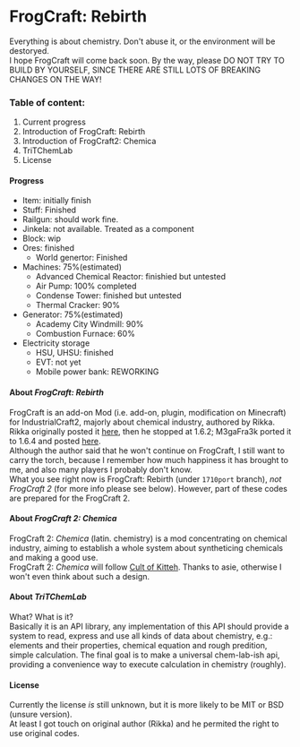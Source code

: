 # FrogCraft: Rebirth
Everything is about chemistry. Don't abuse it, or the environment will be destoryed.  
I hope FrogCraft will come back soon.
By the way, please DO NOT TRY TO BUILD BY YOURSELF, SINCE THERE ARE STILL LOTS OF BREAKING CHANGES ON THE WAY! 

### Table of content:  
 1. Current progress
 2. Introduction of FrogCraft: Rebirth
 3. Introduction of FrogCraft2: Chemica
 4. TriTChemLab
 5. License

#### Progress
* Item: initially finish
 * Stuff: Finished
 * Railgun: should work fine.
 * Jinkela: not available. Treated as a component
* Block: wip  
 * Ores: finished  
   * World genertor: Finished 
 * Machines: 75%(estimated)  
    * Advanced Chemical Reactor: finishied but untested  
    * Air Pump: 100% completed
    * Condense Tower: finished but untested  
    * Thermal Cracker: 90%
 * Generator: 75%(estimated)  
    * Academy City Windmill: 90%  
    * Combustion Furnace: 60%
 * Electricity storage  
    * HSU, UHSU: finished
    * EVT: not yet
    * Mobile power bank: REWORKING
 
#### About _FrogCraft: Rebirth_
FrogCraft is an add-on Mod (i.e. add-on, plugin, modification on Minecraft) for IndustrialCraft2, majorly about chemical industry, authored by Rikka. Rikka originally posted it [here][link_origin], then he stopped at 1.6.2; M3gaFra3k ported it to 1.6.4 and posted [here][link_164port].  
Although the author said that he won't continue on FrogCraft, I still want to carry the torch, because I remember how much happiness it has brought to me, and also many players I probably don't know.  
What you see right now is FrogCraft: Rebirth (under `1710port` branch), *not FrogCraft 2* (for more info please see below). However, part of these codes are prepared for the FrogCraft 2.  

#### About _FrogCraft 2: Chemica_
FrogCraft 2: *Chemica* (latin. chemistry) is a mod concentrating on chemical industry, aiming to establish a whole system about syntheticing chemicals and making a good use.  
FrogCraft 2: *Chemica* will follow [Cult of Kitteh](http://asie.pl/kitteh/). 
Thanks to asie, otherwise I won't even think about such a design.

#### About _TriTChemLab_
What? What is it?  
Basically it is an API library, any implementation of this API should provide a system to read, express and use all kinds of data about chemistry, e.g.: elements and their properties, chemical equation and rough predition, simple calculation. 
The final goal is to make a universal chem-lab-ish api, providing a convenience way to execute calculation in chemistry (roughly). 

#### License
Currently the license *is* still unknown, but it is more likely to be MIT or BSD (unsure version).  
At least I got touch on original author (Rikka) and he permited the right to use original codes.

[link_origin]: http://forum.industrial-craft.net/index.php?page=Thread&threadID=9458
[link_164port]: http://forum.industrial-craft.net/index.php?page=Thread&threadID=10447
